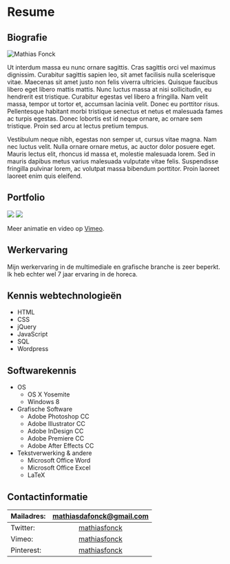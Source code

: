 # Resume

## Biografie

![Mathias Fonck](https://nl.gravatar.com/userimage/61446368/43354f6461a6ca9c010df56f6764f28c?size=200)

Ut interdum massa eu nunc ornare sagittis. Cras sagittis orci vel maximus dignissim. Curabitur sagittis sapien leo, sit amet facilisis nulla scelerisque vitae. Maecenas sit amet justo non felis viverra ultricies. Quisque faucibus libero eget libero mattis mattis. Nunc luctus massa at nisi sollicitudin, eu hendrerit est tristique. Curabitur egestas vel libero a fringilla. Nam velit massa, tempor ut tortor et, accumsan lacinia velit. Donec eu porttitor risus. Pellentesque habitant morbi tristique senectus et netus et malesuada fames ac turpis egestas. Donec lobortis est id neque ornare, ac ornare sem tristique. Proin sed arcu at lectus pretium tempus.

Vestibulum neque nibh, egestas non semper ut, cursus vitae magna. Nam nec luctus velit. Nulla ornare ornare metus, ac auctor dolor posuere eget. Mauris lectus elit, rhoncus id massa et, molestie malesuada lorem. Sed in mauris dapibus metus varius malesuada vulputate vitae felis. Suspendisse fringilla pulvinar lorem, ac volutpat massa bibendum porttitor. Proin laoreet laoreet enim quis eleifend.

## Portfolio

![](http://imgur.com/k0mJWOv.gif)
![](http://imgur.com/DCW0PvA.gif)

Meer animatie en video op [Vimeo](https://vimeo.com/mathiasfonck).

## Werkervaring

Mijn werkervaring in de multimediale en grafische branche is zeer beperkt. Ik heb echter wel 7 jaar ervaring in de horeca.



## Kennis webtechnologieën
* HTML
* CSS
* jQuery
* JavaScript
* SQL 
* Wordpress

## Softwarekennis

* OS
  * OS X Yosemite
  * Windows 8
* Grafische Software
  * Adobe Photoshop CC
  * Adobe Illustrator CC
  * Adobe InDesign CC
  * Adobe Premiere CC
  * Adobe After Effects CC
* Tekstverwerking & andere
  * Microsoft Office Word
  * Microsoft Office Excel
  * LaTeX 
  
## Contactinformatie

| Mailadres: | [mathiasdafonck@gmail.com](mailto:mathiasdafonck@gmail.com) |
|:---|:---:|
| Twitter: | [mathiasfonck](https://twitter.com/MathiasFonck?lang=nl) |
| Vimeo: | [mathiasfonck](https://vimeo.com/mathiasfonck) |
| Pinterest: | [mathiasfonck](https://nl.pinterest.com/mathiasfonck/) |`